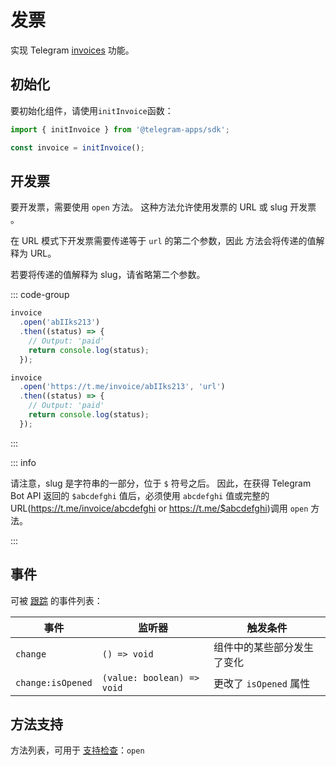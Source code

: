 # 发票

实现 Telegram [invoices](https://core.telegram.org/bots/payments#introducing-payments-2-0)
功能。

## 初始化

要初始化组件，请使用`initInvoice`函数：

```typescript
import { initInvoice } from '@telegram-apps/sdk';

const invoice = initInvoice();  
```

## 开发票

要开发票，需要使用 `open` 方法。 这种方法允许使用发票的 URL 或 slug 开发票
。

在 URL 模式下开发票需要传递等于 `url` 的第二个参数，因此
方法会将传递的值解释为 URL。

若要将传递的值解释为 slug，请省略第二个参数。

::: code-group

```typescript [Using slug]
invoice
  .open('abIIks213')
  .then((status) => {
    // Output: 'paid'
    return console.log(status);
  });
```

```typescript [Using URL]
invoice
  .open('https://t.me/invoice/abIIks213', 'url')
  .then((status) => {
    // Output: 'paid'
    return console.log(status);
  });
```

:::

::: info

请注意，slug 是字符串的一部分，位于 `$` 符号之后。 因此，在获得 Telegram Bot API 返回的 `$abcdefghi` 值后，必须使用 `abcdefghi` 值或完整的 URL(https://t.me/invoice/abcdefghi or https://t.me/$abcdefghi)调用 `open` 方法。

:::

## 事件

可被 [跟踪](#events) 的事件列表：

| 事件                              | 监听器          | 触发条件              |
| ------------------------------- | -------------------------- | ----------------- |
| `change`                        | `() => void`               | 组件中的某些部分发生了变化     |
| `change:isOpened`               | `(value: boolean) => void` | 更改了 `isOpened` 属性 |

## 方法支持

方法列表，可用于 [支持检查](#methods-support)：`open`
